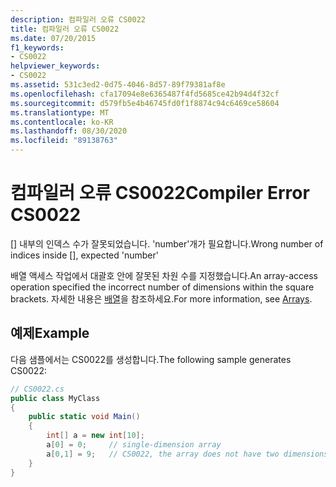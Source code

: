 ```yaml
---
description: 컴파일러 오류 CS0022
title: 컴파일러 오류 CS0022
ms.date: 07/20/2015
f1_keywords:
- CS0022
helpviewer_keywords:
- CS0022
ms.assetid: 531c3ed2-0d75-4046-8d57-89f79381af8e
ms.openlocfilehash: cfa17094e8e6365487f4fd5685ce42b94d4f32cf
ms.sourcegitcommit: d579fb5e4b46745fd0f1f8874c94c6469ce58604
ms.translationtype: MT
ms.contentlocale: ko-KR
ms.lasthandoff: 08/30/2020
ms.locfileid: "89138763"
---
```

# <a name="compiler-error-cs0022"></a><span data-ttu-id="6b63a-103">컴파일러 오류 CS0022</span><span class="sxs-lookup"><span data-stu-id="6b63a-103">Compiler Error CS0022</span></span>
<span data-ttu-id="6b63a-104">[] 내부의 인덱스 수가 잘못되었습니다. 'number'개가 필요합니다.</span><span class="sxs-lookup"><span data-stu-id="6b63a-104">Wrong number of indices inside [], expected 'number'</span></span>  
  
 <span data-ttu-id="6b63a-105">배열 액세스 작업에서 대괄호 안에 잘못된 차원 수를 지정했습니다.</span><span class="sxs-lookup"><span data-stu-id="6b63a-105">An array-access operation specified the incorrect number of dimensions within the square brackets.</span></span> <span data-ttu-id="6b63a-106">자세한 내용은 [배열](../programming-guide/arrays/index.md)을 참조하세요.</span><span class="sxs-lookup"><span data-stu-id="6b63a-106">For more information, see [Arrays](../programming-guide/arrays/index.md).</span></span>  
  
## <a name="example"></a><span data-ttu-id="6b63a-107">예제</span><span class="sxs-lookup"><span data-stu-id="6b63a-107">Example</span></span>  
 <span data-ttu-id="6b63a-108">다음 샘플에서는 CS0022를 생성합니다.</span><span class="sxs-lookup"><span data-stu-id="6b63a-108">The following sample generates CS0022:</span></span>  
  
```csharp  
// CS0022.cs  
public class MyClass  
{  
    public static void Main()  
    {  
        int[] a = new int[10];  
        a[0] = 0;     // single-dimension array  
        a[0,1] = 9;   // CS0022, the array does not have two dimensions  
    }  
}  
```
